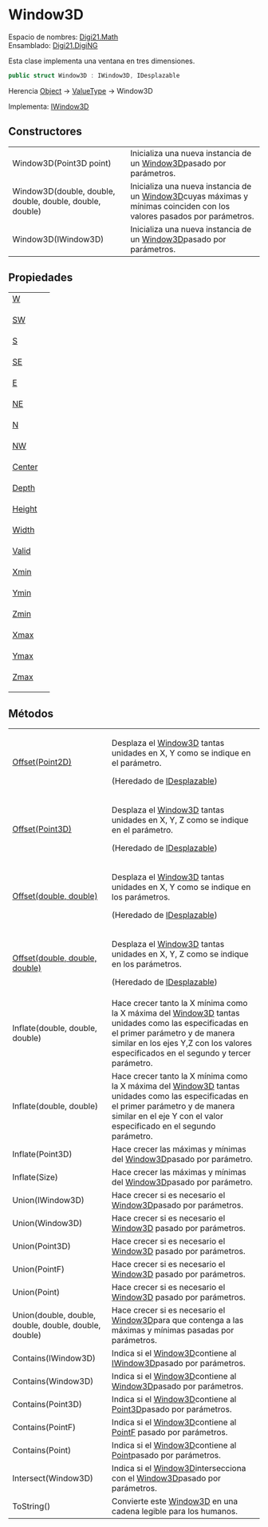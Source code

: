 # Window3D

Espacio de nombres: [Digi21.Math](/digi3d-net/programacion/.net/referencia/digi21.diging/digi21.math/)\
Ensamblado: [Digi21.DigiNG](/digi3d-net/programacion/.net/referencia/digi21.diging.plugin/digi21.diging/)​‌

Esta clase implementa una ventana en tres dimensiones.

```csharp
public struct Window3D : IWindow3D, IDesplazable
```

Herencia [Object](https://docs.microsoft.com/en-us/dotnet/api/system.object?view=net-5.0) → [ValueType](https://docs.microsoft.com/en-us/dotnet/api/system.valuetype?view=net-5.0) → Window3D

Implementa: [IWindow3D](/digi3d-net/programacion/.net/referencia/digi21.diging/digi21.math/interfaces/iwindow3d/)

## Constructores

|                                                          |                                                                                                                                                                                  |
| -------------------------------------------------------- | -------------------------------------------------------------------------------------------------------------------------------------------------------------------------------- |
| Window3D(Point3D point)                                  | Inicializa una nueva instancia de un [Window3D](/digi3d-net/programacion/.net/referencia/digi21.diging/digi21.math/clases/window3d.md)pasado por parámetros.                               |
| Window3D(double, double, double, double, double, double) | Inicializa una nueva instancia de un [Window3D](/digi3d-net/programacion/.net/referencia/digi21.diging/digi21.math/clases/window3d.md)cuyas máximas y mínimas coinciden con los valores pasados por parámetros.                            |
| Window3D(IWindow3D)                                      | Inicializa una nueva instancia de un [Window3D](/digi3d-net/programacion/.net/referencia/digi21.diging/digi21.math/clases/window3d.md)pasado por parámetros. |

## Propiedades

|                                                         |                                                                                                                                                     |
| ------------------------------------------------------- | --------------------------------------------------------------------------------------------------------------------------------------------------- |
| [W](/digi3d-net/programacion/.net/referencia/digi21.diging/digi21.math/interfaces/iwindow3d/propiedades/w.md)</p>      |
| [SW](/digi3d-net/programacion/.net/referencia/digi21.diging/digi21.math/interfaces/iwindow3d/propiedades/sw.md)</p>    |
| [S](/digi3d-net/referencia/ventana-de-dibujo/ordenes/s/)</p>        |
| [SE](/digi3d-net/programacion/.net/referencia/digi21.diging/digi21.math/interfaces/iwindow3d/propiedades/se.md)</p>    |
| [E](/digi3d-net/referencia/ventana-de-dibujo/ordenes/e/)</p>       |
| [NE](/digi3d-net/programacion/.net/referencia/digi21.diging/digi21.math/interfaces/iwindow3d/propiedades/ne.md)</p>    |
| [N](/digi3d-net/referencia/ventana-de-dibujo/ordenes/n/orden-n.md)</p>      |
| [NW](/digi3d-net/programacion/.net/referencia/digi21.diging/digi21.math/interfaces/iwindow3d/propiedades/nw.md)</p>    |
| [Center](/digi3d-net/programacion/.net/referencia/digi21.diging/digi21.math/interfaces/iwindow3d/propiedades/center.md)</p>  |
| [Depth](/digi3d-net/programacion/.net/referencia/digi21.diging/digi21.math/interfaces/iwindow3d/propiedades/depth.md)</p>               |
| [Height](/digi3d-net/programacion/.net/referencia/digi21.diging/digi21.math/interfaces/iwindow3d/propiedades/height.md)</p>                |
| [Width](/digi3d-net/programacion/.net/referencia/digi21.diging/digi21.math/interfaces/iwindow3d/propiedades/width.md)</p>               |
| [Valid](/digi3d-net/programacion/.net/referencia/digi21.diging/digi21.math/interfaces/iwindow3d/propiedades/valid.md)</p>              |
| [Xmin](/digi3d-net/programacion/.net/referencia/digi21.diging/digi21.math/interfaces/iwindow3d/propiedades/xmin.md)</p> |
| [Ymin](/digi3d-net/programacion/.net/referencia/digi21.diging/digi21.math/interfaces/iwindow3d/propiedades/ymin.md)</p> |
| [Zmin](/digi3d-net/programacion/.net/referencia/digi21.diging/digi21.math/interfaces/iwindow3d/propiedades/zmin.md)</p> |
| [Xmax](/digi3d-net/programacion/.net/referencia/digi21.diging/digi21.math/interfaces/iwindow3d/propiedades/xmax.md)</p> |
| [Ymax](/digi3d-net/programacion/.net/referencia/digi21.diging/digi21.math/interfaces/iwindow3d/propiedades/ymax.md)</p> |
| [Zmax](/digi3d-net/programacion/.net/referencia/digi21.diging/digi21.math/interfaces/iwindow3d/propiedades/zmax.md)</p> |

## Métodos

|                                                                                                             |                                                                                                                                                                                                                                              |
| ----------------------------------------------------------------------------------------------------------- | -------------------------------------------------------------------------------------------------------------------------------------------------------------------------------------------------------------------------------------------- |
| [Offset(Point2D)](../interfaces/idesplazable/metodos/offset.md#offset-point-2-d)                            | <p>Desplaza el <a href="window3d.md">Window3D</a> tantas unidades en X, Y como se indique en el parámetro.</p><p>(Heredado de <a href="../interfaces/idesplazable/">IDesplazable</a>)</p>                                                    |
| [Offset(Point3D)](../interfaces/idesplazable/metodos/offset.md#offset-point-3-d)                            | <p>Desplaza el <a href="window3d.md">Window3D</a> tantas unidades en X, Y, Z como se indique en el parámetro.</p><p>(Heredado de <a href="../interfaces/idesplazable/">IDesplazable</a>)</p>                                                 |
| [Offset(double, double)](../interfaces/idesplazable/metodos/offset.md#offset-double-double)                 | <p>Desplaza el <a href="window3d.md">Window3D</a> tantas unidades en X, Y como se indique en los parámetros.</p><p>(Heredado de <a href="../interfaces/idesplazable/">IDesplazable</a>)</p>                                                  |
| [Offset(double, double, double)](../interfaces/idesplazable/metodos/offset.md#offset-double-doublem-double) | <p>Desplaza el <a href="window3d.md">Window3D</a> tantas unidades en X, Y, Z como se indique en los parámetros.</p><p>(Heredado de <a href="../interfaces/idesplazable/">IDesplazable</a>)</p>                                               |
| Inflate(double, double, double)                                                                             | Hace crecer tanto la X mínima como la X máxima del [Window3D](/digi3d-net/programacion/.net/referencia/digi21.diging/digi21.math/clases/window3d.md) tantas unidades como las especificadas en el primer parámetro y de manera similar en los ejes Y,Z con los valores especificados en el segundo y tercer parámetro. |
| Inflate(double, double)                                                                                     | Hace crecer tanto la X mínima como la X máxima del [Window3D](/digi3d-net/programacion/.net/referencia/digi21.diging/digi21.math/clases/window3d.md) tantas unidades como las especificadas en el primer parámetro y de manera similar en el eje Y con el valor especificado en el segundo parámetro.                  |
| Inflate(Point3D)                                                                                            | Hace crecer las máximas y mínimas del [Window3D](/digi3d-net/programacion/.net/referencia/digi21.diging/digi21.math/clases/window3d.md)pasado por parámetro.                                                                         |
| Inflate(Size)                                                                                               | Hace crecer las máximas y mínimas del [Window3D](/digi3d-net/programacion/.net/referencia/digi21.diging/digi21.math/clases/window3d.md)pasado por parámetro.          |
| Union(IWindow3D)                                                                                            | Hace crecer si es necesario el [Window3D](/digi3d-net/programacion/.net/referencia/digi21.diging/digi21.math/clases/window3d.md)pasado por parámetros.                                                                                      |
| Union(Window3D)                                                                                             | Hace crecer si es necesario el [Window3D](/digi3d-net/programacion/.net/referencia/digi21.diging/digi21.math/clases/window3d.md) pasado por parámetros.                                                                                                    |
| Union(Point3D)                                                                                              | Hace crecer si es necesario el [Window3D](/digi3d-net/programacion/.net/referencia/digi21.diging/digi21.math/clases/window3d.md) pasado por parámetros.                                                                                                      |
| Union(PointF)                                                                                               | Hace crecer si es necesario el [Window3D](/digi3d-net/programacion/.net/referencia/digi21.diging/digi21.math/clases/window3d.md) pasado por parámetros.                                   |
| Union(Point)                                                                                                | Hace crecer si es necesario el [Window3D](/digi3d-net/programacion/.net/referencia/digi21.diging/digi21.math/clases/window3d.md) pasado por parámetros.                                     |
| Union(double, double, double, double, double, double)                                                       | Hace crecer si es necesario el [Window3D](/digi3d-net/programacion/.net/referencia/digi21.diging/digi21.math/clases/window3d.md)para que contenga a las máximas y mínimas pasadas por parámetros.                                                                                                      |
| Contains(IWindow3D)                                                                                         | Indica si el [Window3D](window3d.md)contiene al [IWindow3D](../interfaces/iwindow3d/)pasado por parámetros.                                                                                                                                |
| Contains(Window3D)                                                                                          | Indica si el [Window3D](window3d.md)contiene al [Window3D](window3d.md)pasado por parámetros.                                                                                                                                              |
| Contains(Point3D)                                                                                           | Indica si el [Window3D](window3d.md)contiene al [Point3D](point3d.md)pasado por parámetros.                                                                                                                                                |
| Contains(PointF)                                                                                            | Indica si el [Window3D](window3d.md)contiene al [PointF](https://docs.microsoft.com/en-us/dotnet/api/system.drawing.pointf?view=net-5.0) pasado por parámetros.                                                                             |
| Contains(Point)                                                                                             | Indica si el [Window3D](window3d.md)contiene al [Point](https://docs.microsoft.com/en-us/dotnet/api/system.drawing.point?view=net-5.0)pasado por parámetros.                                                                               |
| Intersect(Window3D)                                                                                         | Indica si el [Window3D](window3d.md)intersecciona con el [Window3D](/digi3d-net/programacion/.net/referencia/digi21.diging/digi21.math/clases/window3d.md)pasado por parámetros.                                                    |
| ToString()                                                                                                  | Convierte este [Window3D](/digi3d-net/programacion/.net/referencia/digi21.diging/digi21.math/clases/window3d.md) en una cadena legible para los humanos.                                                                                                                                                               |
